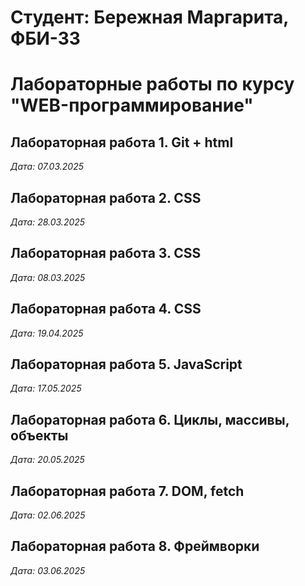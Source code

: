 # Студент: Бережная Маргарита, ФБИ-33

# Лабораторные работы по курсу "WEB-программирование"

## Лабораторная работа 1. Git + html

*Дата: 07.03.2025*

## Лабораторная работа 2. CSS

*Дата: 28.03.2025*

## Лабораторная работа 3. CSS

*Дата: 08.03.2025*

## Лабораторная работа 4. CSS

*Дата: 19.04.2025*

## Лабораторная работа 5. JavaScript

*Дата: 17.05.2025*

## Лабораторная работа 6. Циклы, массивы, объекты

*Дата: 20.05.2025*

## Лабораторная работа 7. DOM, fetch

*Дата: 02.06.2025*

## Лабораторная работа 8. Фреймворки

*Дата: 03.06.2025*
